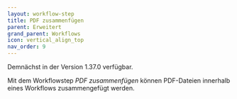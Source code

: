 ```yaml
---
layout: workflow-step
title: PDF zusammenfügen
parent: Erweitert
grand_parent: Workflows
icon: vertical_align_top
nav_order: 9
---
```


Demnächst in der Version 1.37.0 verfügbar.

Mit dem Workflowstep _PDF zusammenfügen_ können PDF-Dateien innerhalb eines Workflows zusammengefügt werden.
